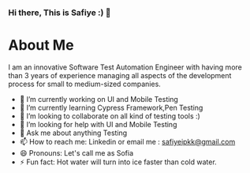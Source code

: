 ### Hi there, This is Safiye :) 👋




 # About Me

   I am an innovative Software Test Automation Engineer with having more than 3 years of experience managing all aspects of the development process for small to medium-sized companies.

- 🔭 I’m currently working on UI and Mobile Testing
- 🌱 I’m currently learning Cypress Framework,Pen Testing
- 👯 I’m looking to collaborate on all kind of testing tools :) 
- 🤔 I’m looking for help with UI and Mobile Testing
- 💬 Ask me about anything Testing
- 📫 How to reach me: Linkedin or email me : safiyeipkk@gmail.com
- 😄 Pronouns: Let's call me as Sofia 
- ⚡ Fun fact: Hot water will turn into ice faster than cold water.


